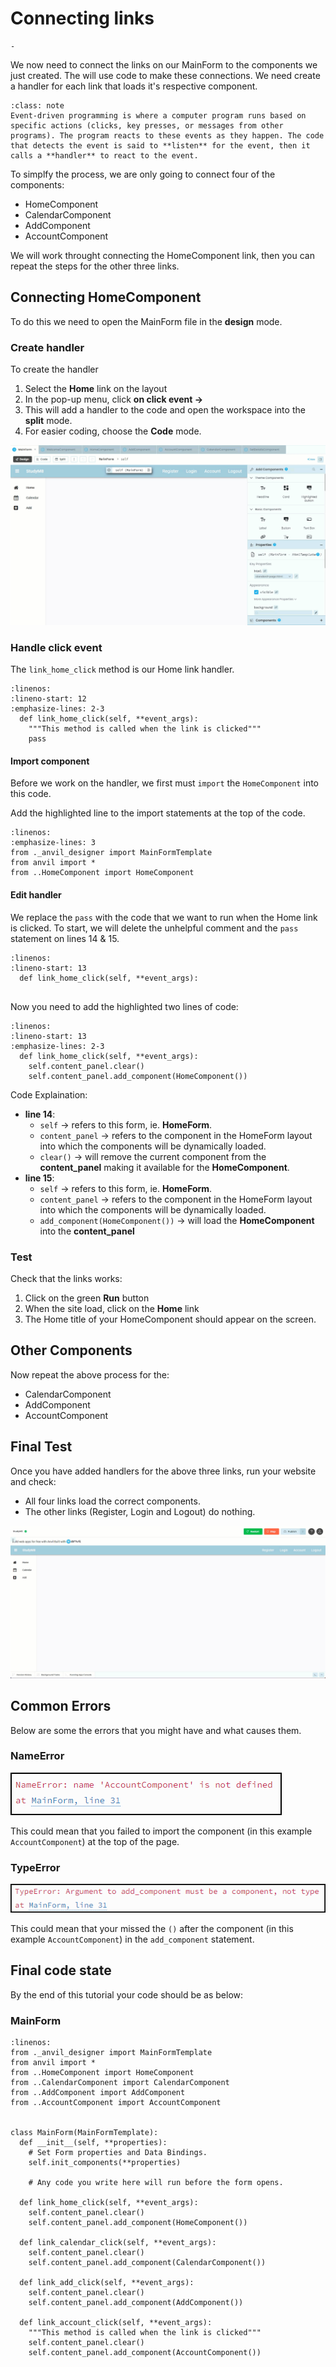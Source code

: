 # Connecting links

```{topic} In this tutorial you will:
- 
```

We now need to connect the links on our MainForm to the components we just created. The will use code to make these connections. We need create a handler for each link that loads it's respective component.

```{admonition} Event Driven Program
:class: note
Event-driven programming is where a computer program runs based on specific actions (clicks, key presses, or messages from other programs). The program reacts to these events as they happen. The code that detects the event is said to **listen** for the event, then it calls a **handler** to react to the event.
```

To simplfy the process, we are only going to connect four of the components:

- HomeComponent
- CalendarComponent
- AddComponent
- AccountComponent

We will work throught connecting the HomeComponent link, then you can repeat the steps for the other three links.

## Connecting HomeComponent

To do this we need to open the MainForm file in the **design** mode.

### Create handler

To create the handler

1. Select the **Home** link on the layout
2. In the pop-up menu, click **on click event &rarr;**
3. This will add a handler to the code and open the workspace into the **split** mode. 
4. For easier coding, choose the **Code** mode.

![handler](./assets/img/08/create_handler.gif)

### Handle click event

The `link_home_click` method is our Home link handler. 

```{code-block} python
:linenos:
:lineno-start: 12
:emphasize-lines: 2-3
  def link_home_click(self, **event_args):
    """This method is called when the link is clicked"""
    pass
```

#### Import component

Before we work on the handler, we first must `import` the `HomeComponent` into this code.

Add the highlighted line to the import statements at the top of the code.

```{code-block} python
:linenos:
:emphasize-lines: 3
from ._anvil_designer import MainFormTemplate
from anvil import *
from ..HomeComponent import HomeComponent
```

#### Edit handler

We replace the `pass` with the code that we want to run when the Home link is clicked. To start, we will delete the unhelpful comment and the `pass` statement on lines 14 & 15.

```{code-block} python
:linenos:
:lineno-start: 13
  def link_home_click(self, **event_args):
    
```

Now you need to add the highlighted two lines of code:

```{code-block} python
:linenos:
:lineno-start: 13
:emphasize-lines: 2-3
  def link_home_click(self, **event_args):
    self.content_panel.clear()
    self.content_panel.add_component(HomeComponent())
```

Code Explaination:

- **line 14**:
  - `self` &rarr; refers to this form, ie. **HomeForm**.
  - `content_panel` &rarr; refers to the component in the HomeForm layout into which the components will be dynamically loaded.
  - `clear()` &rarr; will remove the current component from the **content_panel** making it available for the **HomeComponent**.
- **line 15**:
  - `self` &rarr; refers to this form, ie. **HomeForm**.
  - `content_panel` &rarr; refers to the component in the HomeForm layout into which the components will be dynamically loaded.
  - `add_component(HomeComponent())` &rarr; will load the **HomeComponent** into the **content_panel**

### Test

Check that the links works:

1. Click on the green **Run** button
2. When the site load, click on the **Home** link
3. The Home title of your HomeComponent should appear on the screen.


## Other Components

Now repeat the above process for the:

- CalendarComponent
- AddComponent
- AccountComponent

## Final Test

Once you have added handlers for the above three links, run your website and check:

- All four links load the correct components.
- The other links (Register, Login and Logout) do nothing.

![test](./assets/img/08/test.gif)

## Common Errors

Below are some the errors that you might have and what causes them.

### NameError

![component not defined](./assets/img/08/component_not_defined.png)

This could mean that you failed to import the component (in this example `AccountComponent`) at the top of the page.

### TypeError

![type error](./assets/img/08/type_error.png)

This could mean that your missed the `()` after the component (in this example `AccountComponent`) in the `add_component` statement.

## Final code state

By the end of this tutorial your code should be as below:

### MainForm

```{code-block} python
:linenos:
from ._anvil_designer import MainFormTemplate
from anvil import *
from ..HomeComponent import HomeComponent
from ..CalendarComponent import CalendarComponent
from ..AddComponent import AddComponent
from ..AccountComponent import AccountComponent


class MainForm(MainFormTemplate):
  def __init__(self, **properties):
    # Set Form properties and Data Bindings.
    self.init_components(**properties)

    # Any code you write here will run before the form opens.

  def link_home_click(self, **event_args):
    self.content_panel.clear()
    self.content_panel.add_component(HomeComponent())

  def link_calendar_click(self, **event_args):
    self.content_panel.clear()
    self.content_panel.add_component(CalendarComponent())

  def link_add_click(self, **event_args):
    self.content_panel.clear()
    self.content_panel.add_component(AddComponent())

  def link_account_click(self, **event_args):
    """This method is called when the link is clicked"""
    self.content_panel.clear()
    self.content_panel.add_component(AccountComponent())
```